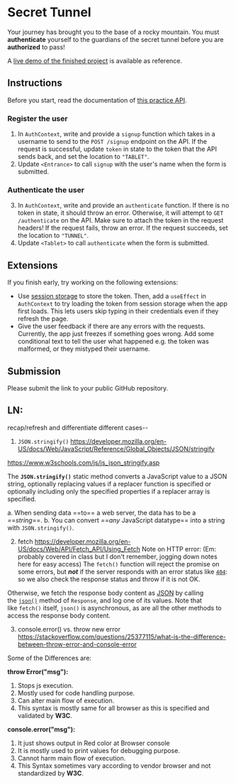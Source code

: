 # Secret Tunnel

Your journey has brought you to the base of a rocky mountain. You must **authenticate**
yourself to the guardians of the secret tunnel before you are **authorized** to pass!

A [live demo of the finished project](https://fsa-secret-tunnel.netlify.app/) is available as reference.

## Instructions

Before you start, read the documentation of [this practice API](https://fsa-jwt-practice.herokuapp.com).

### Register the user

1. In `AuthContext`, write and provide a `signup` function which takes in a username to send to the
   `POST /signup` endpoint on the API. If the request is successful, update `token`
   in state to the token that the API sends back, and set the location to `"TABLET"`.
2. Update `<Entrance>` to call `signup` with the user's name when the form is
   submitted.

### Authenticate the user

3. In `AuthContext`, write and provide an `authenticate` function. If there is
   no token in state, it should throw an error. Otherwise, it will attempt to
   `GET /authenticate` on the API. Make sure to attach the token in the request headers!
   If the request fails, throw an error. If the request succeeds, set the location to `"TUNNEL"`.
4. Update `<Tablet>` to call `authenticate` when the form is submitted.

## Extensions

If you finish early, try working on the following extensions:

- Use [session storage](https://developer.mozilla.org/en-US/docs/Web/API/Window/sessionStorage) to store the token. Then, add a `useEffect` in `AuthContext` to try loading the token from session storage when the app first loads. This lets users skip typing in their credentials even if they refresh the page.
- Give the user feedback if there are any errors with the requests. Currently, the app
  just freezes if something goes wrong. Add some conditional text to tell the user what
  happened e.g. the token was malformed, or they mistyped their username.

## Submission

Please submit the link to your public GitHub repository.


## LN:
recap/refresh and differentiate different cases--

1. `JSON.stringify()`
https://developer.mozilla.org/en-US/docs/Web/JavaScript/Reference/Global_Objects/JSON/stringify

https://www.w3schools.com/js/js_json_stringify.asp


The **`JSON.stringify()`** static method converts a JavaScript value to a JSON string, optionally replacing values if a replacer function is specified or optionally including only the specified properties if a replacer array is specified.

a. When sending data ==to== a web server, the data has to be a *==string*==.
b. You can convert *==any* JavaScript datatype== into a string with `JSON.stringify()`.






2. fetch
https://developer.mozilla.org/en-US/docs/Web/API/Fetch_API/Using_Fetch
Note on HTTP error: (Em: probably covered in class but I don't remember, jogging down notes here for easy access)
The `fetch()` function will reject the promise on some errors, but ***not*** if the server responds with an error status like [`404`](https://developer.mozilla.org/en-US/docs/Web/HTTP/Reference/Status/404): so we also check the response status and throw if it is not OK.

Otherwise, we fetch the response body content as [JSON](https://developer.mozilla.org/en-US/docs/Glossary/JSON) by calling the [`json()`](https://developer.mozilla.org/en-US/docs/Web/API/Response/json "json()") method of `Response`, and log one of its values. Note that like `fetch()` itself, `json()` is asynchronous, as are all the other methods to access the response body content.







3. console.error() vs. throw new error
https://stackoverflow.com/questions/25377115/what-is-the-difference-between-throw-error-and-console-error

Some of the Differences are:

**throw Error("msg"):**

1. Stops js execution.
2. Mostly used for code handling purpose.
3. Can alter main flow of execution.
4. This syntax is mostly same for all browser as this is specified and validated by **W3C**.

**console.error("msg"):**

1. It just shows output in Red color at Browser console
2. It is mostly used to print values for debugging purpose.
3. Cannot harm main flow of execution.
4. This Syntax sometimes vary according to vendor browser and not standardized by **W3C**.



